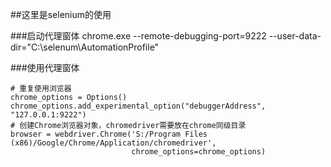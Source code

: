 ##这里是selenium的使用

###启动代理窗体
chrome.exe --remote-debugging-port=9222 --user-data-dir="C:\selenum\AutomationProfile"

###使用代理窗体

    # 重复使用浏览器
    chrome_options = Options()
    chrome_options.add_experimental_option("debuggerAddress", "127.0.0.1:9222")
    # 创建Chrome浏览器对象，chromedriver需要放在chrome同级目录
    browser = webdriver.Chrome('S:/Program Files (x86)/Google/Chrome/Application/chromedriver',
                               chrome_options=chrome_options)
